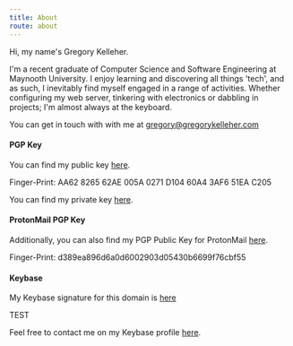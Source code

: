 ```yaml
---
title: About
route: about
---
```


Hi, my name's Gregory Kelleher. 

I'm a recent graduate of Computer Science and Software Engineering at Maynooth University. I enjoy learning and discovering all things 'tech', and as such, I inevitably find myself engaged in a range of activities. Whether configuring my web server, tinkering with electronics or dabbling in projects; I'm almost always at the keyboard.

You can get in touch with with me at <a href="mailto:gregory@gregorykelleher.com">gregory@gregorykelleher.com</a>

#### PGP Key

You can find my public key [here](https://gregorykelleher.com/.well-known/public_key.txt).

Finger-Print: AA62 8265 62AE 005A 0271 D104 60A4 3AF6 51EA C205

You can find my private key [here](https://www.youtube.com/watch?v=dQw4w9WgXcQ).

#### ProtonMail PGP Key

Additionally, you can also find my PGP Public Key for ProtonMail [here](https://gregorykelleher.com/.well-known/protonmail_public_key.txt).

Finger-Print: d389ea896d6a0d6002903d05430b6699f76cbf55

#### Keybase

My Keybase signature for this domain is [here](https://gregorykelleher.com/.well-known/keybase.txt)

TEST

Feel free to contact me on my Keybase profile [here](https://keybase.io/gregorykelleher).

